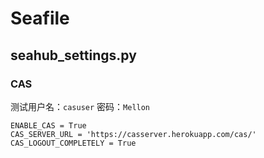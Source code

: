 # Seafile

## seahub_settings.py

### CAS

测试用户名：`casuser` 
密码：`Mellon` 

```
ENABLE_CAS = True
CAS_SERVER_URL = 'https://casserver.herokuapp.com/cas/'
CAS_LOGOUT_COMPLETELY = True
```

